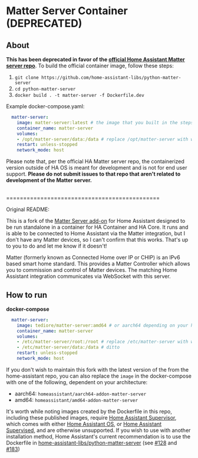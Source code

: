 # Matter Server Container (DEPRECATED)

## About

**This has been deprecated in favor of the [official Home Assistant Matter server repo](https://github.com/home-assistant-libs/python-matter-server)**. To build the official container image, follow these steps:

1. `git clone https://github.com/home-assistant-libs/python-matter-server`
2. `cd python-matter-server`
3. `docker build . -t matter-server -f Dockerfile.dev`

Example docker-compose.yaml:
```yaml
  matter-server:
    image: matter-server:latest # the image that you built in the steps above
    container_name: matter-server
    volumes:
    - /opt/matter-server/data:/data # replace /opt/matter-server with whatever path you want
    restart: unless-stopped
    network_mode: host
```

Please note that, per the official HA Matter server repo, the containerized version outside of HA OS is meant for development and is not for end user support. **Please do not submit issues to that repo that aren't related to development of the Matter server.**

<br> 
=============================================

Original README:

This is a fork of the [Matter Server add-on](https://github.com/home-assistant/addons/tree/master/matter_server) for Home Assistant designed to be run standalone in a container for HA Container and HA Core. It runs and is able to be connected to Home Assistant via the Matter integration, but I don't have any Matter devices, so I can't confirm that this works. That's up to you to do and let me know if it doesn't!

Matter (formerly known as Connected Home over IP or CHIP) is an IPv6 based smart home standard. This provides a Matter Controller which allows you to commission and control of Matter devices. The matching Home Assistant integration communicates via WebSocket with this server.

[aarch64-shield]: https://img.shields.io/badge/aarch64-yes-green.svg
[amd64-shield]: https://img.shields.io/badge/amd64-yes-green.svg

## How to run
**docker-compose**

```yaml
  matter-server:
    image: tediore/matter-server:amd64 # or aarch64 depending on your host platform
    container_name: matter-server
    volumes:
    - /etc/matter-server/root:/root # replace /etc/matter-server with whatever path you want
    - /etc/matter-server/data:/data # ditto
    restart: unless-stopped
    network_mode: host
```

If you don't wish to maintain this fork with the latest version of the from the home-assistant repo, you can also replace the `image` in the docker-compose with one of the following, dependent on your architecture:
 - aarch64: `homeassistant/aarch64-addon-matter-server`
 - amd64: `homeassistant/amd64-addon-matter-server`

It's worth while noting images created by the Dockerfile in this repo, including these published images, require [Home Assistant Supervisor](https://www.home-assistant.io/docs/glossary/#home-assistant-supervisor), which comes with either [Home Assistant OS](https://www.home-assistant.io/docs/glossary/#home-assistant-operating-system), or [Home Assistant Supervised](https://github.com/home-assistant/supervised-installer), and are otherwise unsupported. If you wish to use with another installation method, Home Assistant's current recommendation is to use the Dockerfile in [home-assistant-libs/python-matter-server](https://github.com/home-assistant-libs/python-matter-server) (see [#128](https://github.com/home-assistant-libs/python-matter-server/issues/128#issuecomment-1349138522) and [#183](https://github.com/home-assistant-libs/python-matter-server/pull/183)) 
